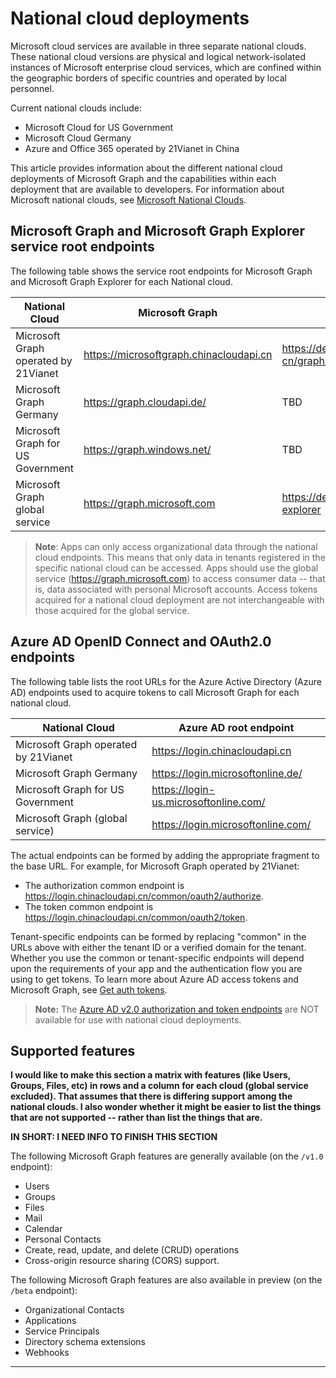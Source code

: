 # National cloud deployments


Microsoft cloud services are available in three separate national clouds. These national cloud versions are physical and logical network-isolated instances of Microsoft enterprise cloud services, which are confined within the geographic borders of specific countries and operated by local personnel. 

Current national clouds include:

- Microsoft Cloud for US Government
- Microsoft Cloud Germany
- Azure and Office 365 operated by 21Vianet in China

This article provides information about the different national cloud deployments of Microsoft Graph and the capabilities within each deployment that are available to developers. For information about Microsoft national clouds, see [Microsoft National Clouds](https://www.microsoft.com/TrustCenter/CloudServices/NationalCloud).

## Microsoft Graph and Microsoft Graph Explorer service root endpoints

The following table shows the service root endpoints for Microsoft Graph and Microsoft Graph Explorer for each National cloud. 

| National Cloud | Microsoft Graph | Microsoft Graph Explorer
|---------------------------|----------------|----------------|
| Microsoft Graph operated by 21Vianet | https://microsoftgraph.chinacloudapi.cn | https://developer.microsoft.com/zh-cn/graph/graph-explorer-china |
| Microsoft Graph Germany | https://graph.cloudapi.de/ | TBD |
| Microsoft Graph for US Government | https://graph.windows.net/ | TBD |
| Microsoft Graph global service | https://graph.microsoft.com | https://developer.microsoft.com/graph/graph-explorer |

> **Note**: Apps can only access organizational data through the national cloud endpoints. This means that only data in tenants registered in the specific national cloud can be accessed. Apps should use the global service (https://graph.microsoft.com) to access consumer data -- that is, data associated with personal Microsoft accounts. Access tokens acquired for a national cloud deployment are not interchangeable with those acquired for the global service.

## Azure AD OpenID Connect and OAuth2.0 endpoints

The following table lists the root URLs for the Azure Active Directory (Azure AD) endpoints used to acquire tokens to call Microsoft Graph for each national cloud. 

| National Cloud | Azure AD root endpoint |
|---------------------------|----------------|
| Microsoft Graph operated by 21Vianet |https://login.chinacloudapi.cn | 
| Microsoft Graph Germany | https://login.microsoftonline.de/ | 
| Microsoft Graph for US Government | https://login-us.microsoftonline.com/ | 
| Microsoft Graph (global service) | https://login.microsoftonline.com/ | 

The actual endpoints can be formed by adding the appropriate fragment to the base URL. For example, for Microsoft Graph operated by 21Vianet:

- The authorization common endpoint is https://login.chinacloudapi.cn/common/oauth2/authorize.
- The token common endpoint is https://login.chinacloudapi.cn/common/oauth2/token.

Tenant-specific endpoints can be formed by replacing "common" in the URLs above with either the tenant ID or a verified domain for the tenant. 
Whether you use the common or tenant-specific endpoints will depend upon the requirements of your app and the authentication flow you are using to get tokens. To learn more about Azure AD access tokens and Microsoft Graph, see [Get auth tokens](./auth_overview.md).

> **Note:** The [Azure AD v2.0 authorization and token endpoints](https://azure.microsoft.com/en-us/documentation/articles/active-directory-appmodel-v2-overview/) are NOT available for use with national cloud deployments. 

## Supported features

**I would like to make this section a matrix with features (like Users, Groups, Files, etc) in rows and a column for each cloud (global service excluded). That assumes that there is differing support among the national clouds. I also wonder whether it might be easier to list the things that are not supported -- rather than list the things that are.**

**IN SHORT:  I NEED INFO TO FINISH THIS SECTION**

The following Microsoft Graph features are generally available (on the `/v1.0` endpoint):

* Users
* Groups
* Files
* Mail
* Calendar
* Personal Contacts 
* Create, read, update, and delete (CRUD) operations
* Cross-origin resource sharing (CORS) support.

The following Microsoft Graph features are also available in preview (on the `/beta` endpoint):

* Organizational Contacts
* Applications
* Service Principals
* Directory schema extensions
* Webhooks


------------------------------------------------------
<!-- Previous article -->

<!--
## Microsoft Graph operated by 21Vianet in China

This section provides information about Microsoft Graph operated by 21Vianet, and the capabilities that are available to developers. 

### Microsoft Graph service root endpoints
| Microsoft Graph operated by 21Vianet | Microsoft Graph|
|---------------------------|----------------|
| https://microsoftgraph.chinacloudapi.cn | https://graph.microsoft.com|

### Microsoft Graph Explorer
| Microsoft Graph Explorer in China | Microsoft Graph Explorer|
|---------------------------|----------------|
|https://developer.microsoft.com/zh-cn/graph/graph-explorer-china| https://developer.microsoft.com/graph/graph-explorer|

### Azure OpenID Connect and OAuth2.0
The endpoints used to acquire tokens for sign-in or to call Microsoft Graph operated by 21Vianet differ from those of other offerings. 

| Microsoft Graph operated by 21Vianet | Microsoft Graph|
|---------------------------|----------------|
| https://login.chinacloudapi.cn | https://login.microsoftonline.com|
 
Use https://login.chinacloudapi.cn/common/oauth2/authorize to authenticate the user and https://login.chinacloudapi.cn/common/oauth2/token to acquire a token for your app to call Microsoft Graph operated by 21Vianet.

> **Note:** The latest [v2.0 authorization and token endpoints](https://azure.microsoft.com/en-us/documentation/articles/active-directory-appmodel-v2-overview/) are NOT available for use with Microsoft Graph operated by 21Vianet. 

>Apps can only access organizational data and not consumer data via the **https://microsoftgraph.chinacloudapi.cn** endpoint. Apps should use the **https://graph.microsoft.com** endpoint to access consumer data.

### Service capabilities offered by Microsoft Graph operated by 21Vianet
The following Microsoft Graph features are generally available (on the `/v1.0` endpoint):

* Users
* Groups
* Files
* Mail
* Calendar
* Personal Contacts 
* Create, read, update, and delete (CRUD) operations
* Cross-origin resource sharing (CORS) support.

The following Microsoft Graph features are also available in preview (on the `/beta` endpoint):

* Organizational Contacts
* Applications
* Service Principals
* Directory schema extensions
* Webhooks

-->